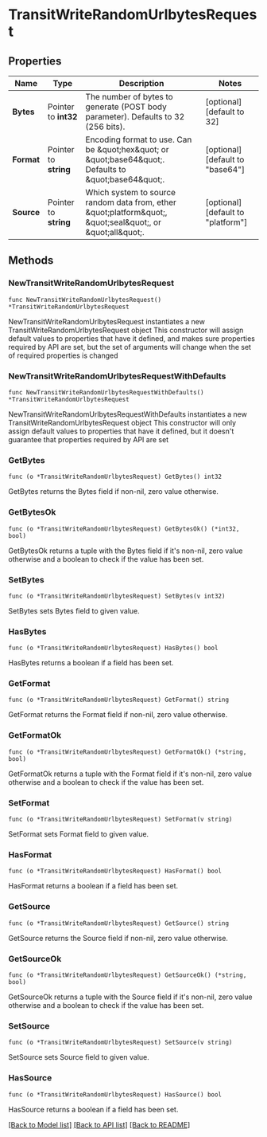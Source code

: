 # TransitWriteRandomUrlbytesRequest

## Properties

Name | Type | Description | Notes
------------ | ------------- | ------------- | -------------
**Bytes** | Pointer to **int32** | The number of bytes to generate (POST body parameter). Defaults to 32 (256 bits). | [optional] [default to 32]
**Format** | Pointer to **string** | Encoding format to use. Can be \&quot;hex\&quot; or \&quot;base64\&quot;. Defaults to \&quot;base64\&quot;. | [optional] [default to "base64"]
**Source** | Pointer to **string** | Which system to source random data from, ether \&quot;platform\&quot;, \&quot;seal\&quot;, or \&quot;all\&quot;. | [optional] [default to "platform"]

## Methods

### NewTransitWriteRandomUrlbytesRequest

`func NewTransitWriteRandomUrlbytesRequest() *TransitWriteRandomUrlbytesRequest`

NewTransitWriteRandomUrlbytesRequest instantiates a new TransitWriteRandomUrlbytesRequest object
This constructor will assign default values to properties that have it defined,
and makes sure properties required by API are set, but the set of arguments
will change when the set of required properties is changed

### NewTransitWriteRandomUrlbytesRequestWithDefaults

`func NewTransitWriteRandomUrlbytesRequestWithDefaults() *TransitWriteRandomUrlbytesRequest`

NewTransitWriteRandomUrlbytesRequestWithDefaults instantiates a new TransitWriteRandomUrlbytesRequest object
This constructor will only assign default values to properties that have it defined,
but it doesn't guarantee that properties required by API are set

### GetBytes

`func (o *TransitWriteRandomUrlbytesRequest) GetBytes() int32`

GetBytes returns the Bytes field if non-nil, zero value otherwise.

### GetBytesOk

`func (o *TransitWriteRandomUrlbytesRequest) GetBytesOk() (*int32, bool)`

GetBytesOk returns a tuple with the Bytes field if it's non-nil, zero value otherwise
and a boolean to check if the value has been set.

### SetBytes

`func (o *TransitWriteRandomUrlbytesRequest) SetBytes(v int32)`

SetBytes sets Bytes field to given value.

### HasBytes

`func (o *TransitWriteRandomUrlbytesRequest) HasBytes() bool`

HasBytes returns a boolean if a field has been set.

### GetFormat

`func (o *TransitWriteRandomUrlbytesRequest) GetFormat() string`

GetFormat returns the Format field if non-nil, zero value otherwise.

### GetFormatOk

`func (o *TransitWriteRandomUrlbytesRequest) GetFormatOk() (*string, bool)`

GetFormatOk returns a tuple with the Format field if it's non-nil, zero value otherwise
and a boolean to check if the value has been set.

### SetFormat

`func (o *TransitWriteRandomUrlbytesRequest) SetFormat(v string)`

SetFormat sets Format field to given value.

### HasFormat

`func (o *TransitWriteRandomUrlbytesRequest) HasFormat() bool`

HasFormat returns a boolean if a field has been set.

### GetSource

`func (o *TransitWriteRandomUrlbytesRequest) GetSource() string`

GetSource returns the Source field if non-nil, zero value otherwise.

### GetSourceOk

`func (o *TransitWriteRandomUrlbytesRequest) GetSourceOk() (*string, bool)`

GetSourceOk returns a tuple with the Source field if it's non-nil, zero value otherwise
and a boolean to check if the value has been set.

### SetSource

`func (o *TransitWriteRandomUrlbytesRequest) SetSource(v string)`

SetSource sets Source field to given value.

### HasSource

`func (o *TransitWriteRandomUrlbytesRequest) HasSource() bool`

HasSource returns a boolean if a field has been set.


[[Back to Model list]](../README.md#documentation-for-models) [[Back to API list]](../README.md#documentation-for-api-endpoints) [[Back to README]](../README.md)


